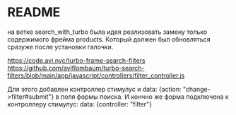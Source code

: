 # README

на ветке search_with_turbo была идея реализовать замену только содержимого фрейма products. Который должен был обновляться сразуже после установки галочки. 

https://code.avi.nyc/turbo-frame-search-filters
https://github.com/aviflombaum/turbo-search-filters/blob/main/app/javascript/controllers/filter_controller.js

Для этого добавлен контроллер стимулус и data: {action: "change->filter#submit"} в поля формы поиска.
И кончно же форма подключена к контроллеру стимулус: data: {controller: "filter"}
